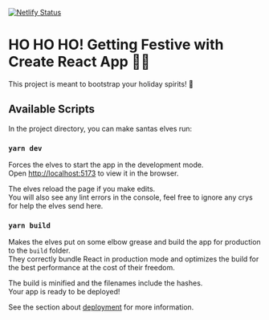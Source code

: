 [![Netlify Status](https://api.netlify.com/api/v1/badges/7950823a-a160-4d18-aaff-6df108936fd7/deploy-status)](https://app.netlify.com/sites/wordle-bells/deploys)

# HO HO HO! Getting Festive with Create React App 🎅🏻

This project is meant to bootstrap your holiday spirits! 🎄

## Available Scripts

In the project directory, you can make santas elves run:

### `yarn dev`

Forces the elves to start the app in the development mode.\
Open [http://localhost:5173](http://localhost:5173) to view it in the browser.

The elves reload the page if you make edits.\
You will also see any lint errors in the console, feel free to ignore any crys for help the elves send here.

### `yarn build`

Makes the elves put on some elbow grease and build the app for production to the `build` folder.\
They correctly bundle React in production mode and optimizes the build for the best performance at the cost of their freedom.

The build is minified and the filenames include the hashes.\
Your app is ready to be deployed!

See the section about [deployment](https://facebook.github.io/create-react-app/docs/deployment) for more information.
